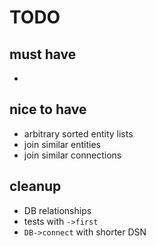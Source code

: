 TODO
====

must have
---------

- 

nice to have
------------

- arbitrary sorted entity lists
- join similar entities
- join similar connections

cleanup
-------

- DB relationships
- tests with `->first`
- `DB->connect` with shorter DSN
